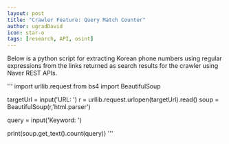 ```yaml
---
layout: post
title: "Crawler Feature: Query Match Counter"
author: ugradDavid
icon: star-o
tags: [research, API, osint]
---
```


Below is a python script for extracting Korean phone numbers using regular expressions from the links returned as search results for the crawler using Naver REST APIs. 


'''
import urllib.request
from bs4 import BeautifulSoup

targetUrl = input('URL: ')
r = urllib.request.urlopen(targetUrl).read()
soup = BeautifulSoup(r,'html.parser')

query = input('Keyword: ')

print(soup.get_text().count(query))
'''
